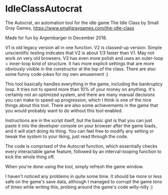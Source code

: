 # IdleClassAutocrat
The Autocrat, an automation tool for the idle game The Idle Class by Small Gray Games, https://www.smallgraygames.com/the-idle-class

Made for fun by Argembarger in December 2018.

V1 is old legacy version all in one function.
V2 is classed-up version. Simple unscientific testing indicates that V2 is about 1/3 faster than V1. May not work on very old browsers.
V3 has even more polish and uses an outer-loop + inner-loop kind of structure. It has more explicit settings that are more obviously visible in the constructor at the top of the class. There are also some funny code-jokes for my own amusement :)

This tool basically handles everything in the game, including the bankruptcy loop. It tries not to spend more than 10% of your money on anything. It's certainly not an optimized system, and there are many manual decisions you can make to speed up progression, which I think is one of the nice things about this tool. There are also some achievements in the game that you would probably want to do without this tool enabled.

Instructions are in the script itself, but the basic gist is that you can just paste it into the developer console on your browser after the game loads, and it will start doing its thing. You can feel free to modify any setting or tweak the system to your liking, just read through the code. 

The code is comprised of the Autocrat function, which essentially checks every interactable game feature, followed by an interval-looping function to kick the whole thing off.

When you're done using the tool, simply refresh the game window.

I haven't noticed any problems in quite some time. It should be more or less safe on the game's save data, although I managed to corrupt the game tons of times while writing this, probing around the game's code willy-nilly :)
